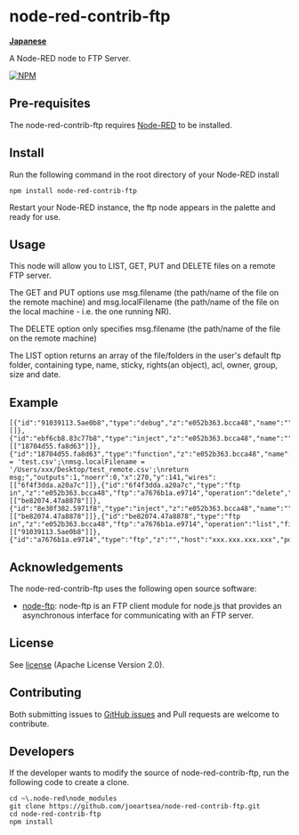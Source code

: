 node-red-contrib-ftp
========================

[**Japanese**](./README_ja.md)

A Node-RED node to FTP Server.

[![NPM](https://nodei.co/npm/node-red-contrib-ftp.png?downloads=true)](https://nodei.co/npm/node-red-contrib-ftp/)

Pre-requisites
-------

The node-red-contrib-ftp requires <a href="http://nodered.org" target="_new">Node-RED</a> to be installed.


Install
-------

Run the following command in the root directory of your Node-RED install

    npm install node-red-contrib-ftp

Restart your Node-RED instance, the ftp node appears in the palette and ready for use.


Usage
-------

This node will allow you to LIST, GET, PUT and DELETE files on a remote FTP server.

The GET and PUT options use msg.filename (the path/name of the file on the remote machine) and msg.localFilename (the path/name of the file on the local machine - i.e. the one running NR).

The DELETE option only specifies msg.filename (the path/name of the file on the remote machine)

The LIST option returns an array of the file/folders in the user's default ftp folder, containing
type, name, sticky, rights(an object), acl, owner, group, size and date.

Example
---------

```
[{"id":"91039113.5ae0b8","type":"debug","z":"e052b363.bcca48","name":"","active":true,"console":"false","complete":"payload","x":494,"y":72,"wires":[]},{"id":"ebf6cb8.83c77b8","type":"inject","z":"e052b363.bcca48","name":"","topic":"","payload":"","payloadType":"none","repeat":"","crontab":"","once":false,"x":114,"y":141,"wires":[["18704d55.fa8d63"]]},{"id":"18704d55.fa8d63","type":"function","z":"e052b363.bcca48","name":"","func":"msg.filename = 'test.csv';\nmsg.localFilename = '/Users/xxx/Desktop/test_remote.csv';\nreturn msg;","outputs":1,"noerr":0,"x":270,"y":141,"wires":[["6f4f3dda.a20a7c"]]},{"id":"6f4f3dda.a20a7c","type":"ftp in","z":"e052b363.bcca48","ftp":"a7676b1a.e9714","operation":"delete","filename":"","localFilename":"","name":"","x":440,"y":143,"wires":[["be82074.47a8878"]]},{"id":"8e30f382.5971f8","type":"inject","z":"e052b363.bcca48","name":"","topic":"","payload":"","payloadType":"none","repeat":"","crontab":"","once":false,"x":108,"y":67,"wires":[["be82074.47a8878"]]},{"id":"be82074.47a8878","type":"ftp in","z":"e052b363.bcca48","ftp":"a7676b1a.e9714","operation":"list","filename":"","localFilename":"","name":"","x":276,"y":68,"wires":[["91039113.5ae0b8"]]},{"id":"a7676b1a.e9714","type":"ftp","z":"","host":"xxx.xxx.xxx.xxx","port":"21","secureOptions":"","user":"username","connTimeout":"","pasvTimeout":"","keepalive":""}]
```

Acknowledgements
----------------

The node-red-contrib-ftp uses the following open source software:

- [node-ftp](https://github.com/mscdex/node-ftp): node-ftp is an FTP client module for node.js that provides an asynchronous interface for communicating with an FTP server.

License
-------

See [license](https://github.com/joeartsea/node-red-contrib-ftp/blob/master/LICENSE) (Apache License Version 2.0).

Contributing
-------

Both submitting issues to [GitHub issues](https://github.com/joeartsea/node-red-contrib-ftp/issues) and Pull requests are welcome to contribute.


Developers
-------

If the developer wants to modify the source of node-red-contrib-ftp, run the following code to create a clone.

```
cd ~\.node-red\node_modules
git clone https://github.com/joeartsea/node-red-contrib-ftp.git
cd node-red-contrib-ftp
npm install
```

